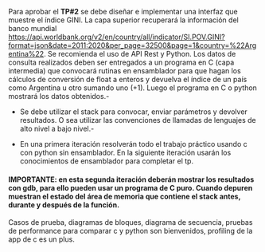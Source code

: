 Para aprobar el **TP#2** se debe diseñar e implementar una interfaz que muestre el índice GINI. La capa superior recuperará la información del banco mundial https://api.worldbank.org/v2/en/country/all/indicator/SI.POV.GINI?format=json&date=2011:2020&per_page=32500&page=1&country=%22Argentina%22. Se recomienda el uso de API Rest y Python. Los datos de consulta realizados deben ser entregados a un programa en C (capa intermedia) que convocará rutinas en ensamblador para que hagan los cálculos de conversión de float a enteros y devuelva el índice de un país como Argentina u otro sumando uno (+1). Luego el programa en C o python mostrará los datos obtenidos.-

- Se debe utilizar el stack para convocar, enviar parámetros y devolver resultados. O sea utilizar las convenciones de llamadas de lenguajes de alto nivel a bajo nivel.- 

- En una primera iteración resolverán todo el trabajo práctico usando c con python sin ensamblador. En la siguiente iteración usarán los conocimientos de ensamblador para completar el tp.

#### **IMPORTANTE:** en esta segunda iteración deberán mostrar los resultados con gdb, para ello pueden usar un programa de C puro. Cuando depuren muestran el estado del área de memoria que contiene el stack antes, durante y después de la función. 

Casos de prueba, diagramas de bloques, diagrama de secuencia, pruebas de performance para comparar c y python son bienvenidos, profiling de la app de c es un plus.
